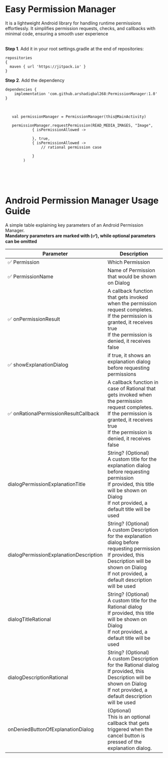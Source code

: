 <h1>Easy Permission Manager</h1> It is a lightweight Android library for handling runtime permissions effortlessly. It simplifies permission requests, checks, and callbacks with minimal code, ensuring a smooth user experience<br><br>

<b>Step 1</b>. Add it in your root 
settings.gradle at the end of repositories:
    
    repositories 
    {
	  maven { url 'https://jitpack.io' }
    }

<b>Step 2</b>. Add the dependency

   	dependencies {
	    implementation 'com.github.arshadiqbal268:PermissionManager:1.0'
   	}

<br>



	   val permissionManager = PermissionManager(this@MainActivity)
    
       permissionManager.requestPermission(READ_MEDIA_IMAGES, "Image",
                { isPermissionAllowed ->
                    
                }, true,
                { isPermissionAllowed ->
                    // rational permission case
                    
                }
            )

<br><br><br>

  # Android Permission Manager Usage Guide

A simple table explaining key parameters of an Android Permission Manager. <br><b>Mandatory parameters are marked with (✅), while optional parameters can be omitted</b>

| Parameter            | Description       |
|----------------------|------------------|
| ✅ Permission  |  Which Permission        |
| ✅ PermissionName  |  Name of Permission that would be shown on Dialog  |
| ✅ onPermissionResult  |  A callback function that gets invoked when the permission request completes.<br> If the permission is granted, it receives true<br> If the permission is denied, it receives false	 |
| ✅ showExplanationDialog  |  if true, it shows an explanation dialog before requesting permissions        |
| ✅ onRationalPermissionResultCallback  |  A callback function in case of Rational that gets invoked when the permission request completes.<br> If the permission is granted, it receives true<br> If the permission is denied, it receives false	 |
| dialogPermissionExplanationTitle  |  String? (Optional)  <br>A custom title for the explanation dialog before requesting permission  <br> If provided, this title will be shown on Dialog<br>  If not provided, a default title will be used      |
| dialogPermissionExplanationDescription  |  String? (Optional)  <br>A custom Description for the explanation dialog before requesting permission  <br> If provided, this Description will be shown on Dialog<br>  If not provided, a default description will be used      |
| dialogTitleRational  |  String? (Optional)  <br>A custom title for the Rational dialog  <br> If provided, this title will be shown on Dialog<br>  If not provided, a default title will be used      |
| dialogDescriptionRational  |  String? (Optional)  <br>A custom Description for the Rational dialog <br> If provided, this Description will be shown on Dialog<br>  If not provided, a default description will be used  |
| onDeniedButtonOfExplanationDialog  |  (Optional) <br> This is an optional callback that gets triggered when the cancel button is pressed of the explanation dialog. |




